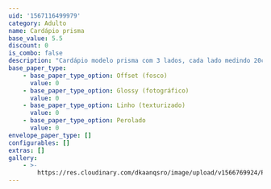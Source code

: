 ```yaml
---
uid: '1567116499979'
category: Adulto
name: Cardápio prisma
base_value: 5.5
discount: 0
is_combo: false
description: "Cardápio modelo prisma com 3 lados, cada lado medindo 20cm x 9cm. Confeccionado em papel 180g.\r\n\n\\*Neste modelo é possível inserir também numeração de mesa.\r\n\n\\*Entregue desmontado, para montar é necessário apenas descolar a fita dupla-face que já vem aplicada no produto."
base_paper_type:
    - base_paper_type_option: Offset (fosco)
      value: 0
    - base_paper_type_option: Glossy (fotográfico)
      value: 0
    - base_paper_type_option: Linho (texturizado)
      value: 0
    - base_paper_type_option: Perolado
      value: 0
envelope_paper_type: []
configurables: []
extras: []
gallery:
    - >-
        https://res.cloudinary.com/dkaanqsro/image/upload/v1566769924/Papelaria%20adulto/Menu_prisma_kcucdx.jpg
---
```

